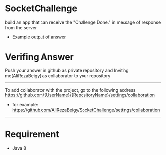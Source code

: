# SocketChallenge
build an app that can receive the "Challenge Done." in message of response from the server
- [Example output of answer](https://gist.github.com/AliRezaBeigy/07a9c5581947d7f7a13f2ef70a2c6d2b)

# Verifing Answer
Push your answer in github as private repository and Inviting me(AliRezaBeigy) as collaborator to your repository
***
To add collaborator with the project, go to the following address https://github.com/{UserName}/{RepositoryName}/settings/collaboration
- for example:
 https://github.com/AliRezaBeigy/SocketChallenge/settings/collaboration
***

# Requirement
- Java 8
